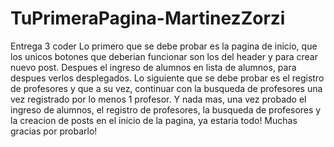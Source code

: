 # TuPrimeraPagina-MartinezZorzi
Entrega 3 coder
Lo primero que se debe probar es la pagina de inicio, que los unicos botones que deberian funcionar son los del header y para crear nuevo post.
Despues el ingreso de alumnos en lista de alumnos, para despues verlos desplegados.
Lo siguiente que se debe probar es el registro de profesores y que a su vez, continuar con la busqueda de profesores una vez registrado por lo menos 1 profesor.
Y nada mas, una vez probado el ingreso de alumnos, el registro de profesores, la busqueda de profesores y la creacion de posts en el inicio de la pagina, ya estaria todo!
Muchas gracias por probarlo!
